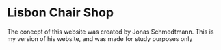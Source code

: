 # Lisbon Chair Shop

The conecpt of this website was created by Jonas Schmedtmann. This is my version of his website, and was made for study purposes only
